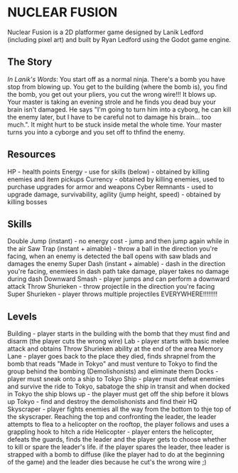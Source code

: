 # NUCLEAR FUSION

Nuclear Fusion is a 2D platformer game designed by Lanik Ledford (including pixel art) and built by Ryan Ledford using the Godot game engine.

## The Story

_In Lanik's Words_: You start off as a normal ninja. There's a bomb you have stop from blowing up. You get to the building (where the bomb is), you find the bomb, you get out your pliers, you cut the wrong wire!!! It blows up. Your master is taking an evening strole and he finds you dead buy your brain isn't damaged. He says "I'm going to turn him into a cyborg, he can kill the enemy later, but I have to be careful not to damage his brain... too much.". It might hurt to be stuck inside metal the whole time. Your master turns you into a cyborge and you set off to thfind the enemy.

## Resources

HP - health points
Energy - use for skills (below) - obtained by killing enemies and item pickups
Currency - obtained by killing enemies, used to purchase upgrades for armor and weapons
Cyber Remnants - used to upgrade damage, survivability, agility (jump height, speed) - obtained by killing bosses

## Skills

Double Jump (instant) - no energy cost - jump and then jump again while in the air
Saw Trap (instant + aimable) - throw a ball in the direction you're facing, when an enemy is detected the ball opens with saw blads and damages the enemy
Super Dash (instant + aimable) - dash in the direction you're facing, enemiees in dash path take damage, player takes no damage during dash
Downward Smash - player jumps and can perform a downward attack
Throw Shurieken - throw projectile in the direction you're facing
Super Shurieken - player throws multiple projectiles EVERYWHERE!!!!!!!!

## Levels

Building - player starts in the building with the bomb that they must find and disarm (the player cuts the wrong wire)
Lab - player starts with basic melee attack and obtains Throw Shurieken ability at the end of the area
Memory Lane - player goes back to the place they died, finds shrapnel from the bomb that reads "Made in Tokyo" and must venture to Tokyo to find the group behind the bombing (Demolishonists) and eliminate them
Docks - player must sneak onto a ship to Tokyo
Ship - player must defeat enemies and survive the ride to Tokyo, sabatoge the ship in transit and when docked in Tokyo the ship blows up - the player must get off the ship before it blows up
Tokyo - find and destroy the demolishonists and find their HQ
Skyscraper - player fights enemies all the way from the bottom to thje top of the skyscraper. Reaching the top and confronting the leader, the leader attempts to flea to a helicopter on the rooftop, the player follows and uses a grappling hook to hitch a ride
Helicopter - player enters the helicopter, defeats the guards, finds the leader and the player gets to choose whether to kill or spare the leader's life. if the player spares the leader, thee leader is strapped with a bomb to diffuse (like the player had to do at the beginning of the game) and the leader dies because he cut's the wrong wire ;)
